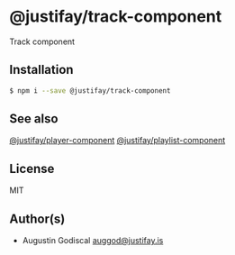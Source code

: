 # @justifay/track-component

Track component

## Installation

```sh
$ npm i --save @justifay/track-component
```

## See also

[@justifay/player-component](/packages/player-component)
[@justifay/playlist-component](/packages/playlist-component)

## License

MIT

## Author(s)

- Augustin Godiscal <auggod@justifay.is>
